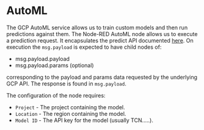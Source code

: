 # AutoML
The GCP AutoML service allows us to train custom models and then run predictions against them.  The Node-RED AutoML node allows us to execute a prediction request.  It encapsulates the predict API documented [here](https://cloud.google.com/automl/docs/reference/rest/v1/projects.locations.models/predict).  On execution the `msg.payload`
is expected to have child nodes of:

* msg.payload.payload
* msg.payload.params (optional)

corresponding to the payload and params data requested by the underlying GCP API.  The response is found in `msg.payload`.

The configuration of the node requires:

* `Project` - The project containing the model.
* `Location` - The region containing the model.
* `Model ID` - The API key for the model (usually TCN…..).